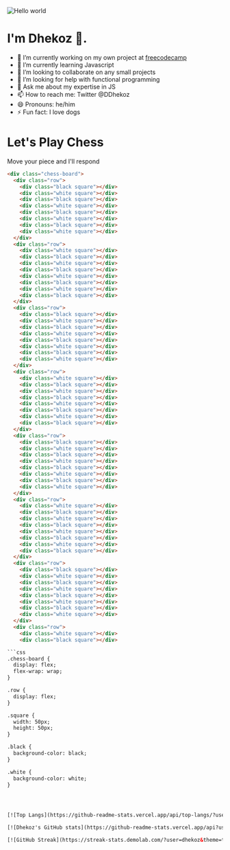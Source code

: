 
<img src="https://raw.githubusercontent.com/sagar-viradiya/sagar-viradiya/master/resources/banner.png" alt="Hello world">

# I'm Dhekoz :wave:.

- 🔭 I’m currently working on my own project at <a href ="https://www.freecodecamp.org/learn/javascript-algorithms-and-data-structures/functional-programming/use-the-reduce-method-to-analyze-data">freecodecamp</a>
- 🌱 I’m currently learning Javascript
- 👯 I’m looking to collaborate on any small projects
- 🤔 I’m looking for help with functional programming
- 💬 Ask me about my expertise in JS
- 📫 How to reach me: Twitter @DDhekoz
- 😄 Pronouns: he/him
- ⚡ Fun fact: I love dogs

# Let's Play Chess
Move your piece and I'll respond
```html
<div class="chess-board">
  <div class="row">
    <div class="black square"></div>
    <div class="white square"></div>
    <div class="black square"></div>
    <div class="white square"></div>
    <div class="black square"></div>
    <div class="white square"></div>
    <div class="black square"></div>
    <div class="white square"></div>
  </div>
  <div class="row">
    <div class="white square"></div>
    <div class="black square"></div>
    <div class="white square"></div>
    <div class="black square"></div>
    <div class="white square"></div>
    <div class="black square"></div>
    <div class="white square"></div>
    <div class="black square"></div>
  </div>
  <div class="row">
    <div class="black square"></div>
    <div class="white square"></div>
    <div class="black square"></div>
    <div class="white square"></div>
    <div class="black square"></div>
    <div class="white square"></div>
    <div class="black square"></div>
    <div class="white square"></div>
  </div>
  <div class="row">
    <div class="white square"></div>
    <div class="black square"></div>
    <div class="white square"></div>
    <div class="black square"></div>
    <div class="white square"></div>
    <div class="black square"></div>
    <div class="white square"></div>
    <div class="black square"></div>
  </div>
  <div class="row">
    <div class="black square"></div>
    <div class="white square"></div>
    <div class="black square"></div>
    <div class="white square"></div>
    <div class="black square"></div>
    <div class="white square"></div>
    <div class="black square"></div>
    <div class="white square"></div>
  </div>
  <div class="row">
    <div class="white square"></div>
    <div class="black square"></div>
    <div class="white square"></div>
    <div class="black square"></div>
    <div class="white square"></div>
    <div class="black square"></div>
    <div class="white square"></div>
    <div class="black square"></div>
  </div>
  <div class="row">
    <div class="black square"></div>
    <div class="white square"></div>
    <div class="black square"></div>
    <div class="white square"></div>
    <div class="black square"></div>
    <div class="white square"></div>
    <div class="black square"></div>
    <div class="white square"></div>
  </div>
  <div class="row">
    <div class="white square"></div>
    <div class="black square"></div>

```css
.chess-board {
  display: flex;
  flex-wrap: wrap;
}

.row {
  display: flex;
}

.square {
  width: 50px;
  height: 50px;
}

.black {
  background-color: black;
}

.white {
  background-color: white;
}




[![Top Langs](https://github-readme-stats.vercel.app/api/top-langs/?username=dhekoz&layout=compact&theme=transparent)](https://github.com/dhekoz/github-readme-stats)

[![Dhekoz's GitHub stats](https://github-readme-stats.vercel.app/api?username=dhekoz&show_icons=true&theme=transparent)

[![GitHub Streak](https://streak-stats.demolab.com/?user=dhekoz&theme=tokyonight)](https://git.io/streak-stats)
